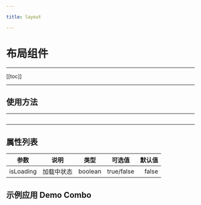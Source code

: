 ```yaml
---

title: layout

---
```


# 布局组件

---

[[toc]]

---

## 使用方法

---

<ClientOnly>


</ClientOnly>

```vue

```

---

## 属性列表

| 参数       |  说明   | 类型 | 可选值 | 默认值 |
| --------- |:----------:|:------:|:-----:|-----:|
| isLoading      |  加载中状态 | boolean  |  true/false | false |

## 示例应用 Demo Combo
